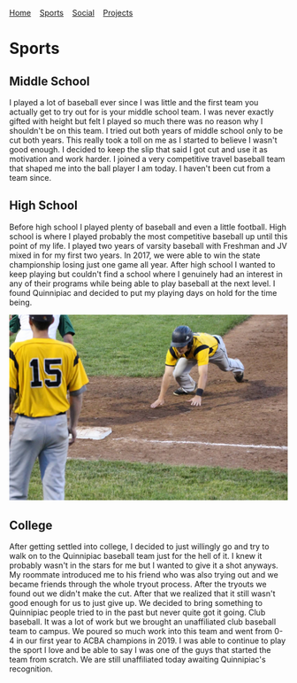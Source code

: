 [Home](https://cacooper21.github.io/index)&nbsp;&nbsp;&nbsp;
[Sports](https://cacooper21.github.io/Sports)&nbsp;&nbsp;&nbsp;
[Social](https://cacooper21.github.io/Social)&nbsp;&nbsp;&nbsp;
[Projects](https://cacooper21.github.io/Projects)

# Sports



## Middle School

I played a lot of baseball ever since I was little and the first team you actually get to try out for is your middle school team. I was never exactly gifted with height but felt I played so much there was no reason why I shouldn't be on this team. I tried out both years of middle school only to be cut both years. This really took a toll on me as I started to believe I wasn't good enough. I decided to keep the slip that said I got cut and use it as motivation and work harder. I joined a very competitive travel baseball team that shaped me into the ball player I am today. I haven't been cut from a team since.

## High School

Before high school I played plenty of baseball and even a little football. High school is where I played probably the most competitive baseball up until this point of my life. I played two years of varsity baseball with Freshman and JV mixed in for my first two years. In 2017, we were able to win the state championship losing just one game all year. After high school I wanted to keep playing but couldn't find a school where I genuinely had an interest in any of their programs while being able to play baseball at the next level. I found Quinnipiac and decided to put my playing days on hold for the time being.

![states2017-4](./assets/images/slide.JPG)

## College

After getting settled into college, I decided to just willingly go and try to walk on to the Quinnipiac baseball team just for the hell of it. I knew it probably wasn't in the stars for me but I wanted to give it a shot anyways. My roommate introduced me to his friend who was also trying out and we became friends through the whole tryout process. After the tryouts we found out we didn't make the cut. After that we realized that it still wasn't good enough for us to just give up. We decided to bring something to Quinnipiac people tried to in the past but never quite got it going. Club baseball. It was a lot of work but we brought an unaffiliated club baseball team to campus. We poured so much work into this team and went from 0-4 in our first year to ACBA champions in 2019. I was able to continue to play the sport I love and be able to say I was one of the guys that started the team from scratch. We are still unaffiliated today awaiting Quinnipiac's recognition.
